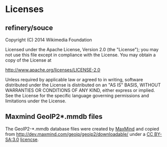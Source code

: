 # Licenses

## refinery/souce
Copyright (C) 2014  Wikimedia Foundation

Licensed under the Apache License, Version 2.0 (the "License");
you may not use this file except in compliance with the License.
You may obtain a copy of the License at

http://www.apache.org/licenses/LICENSE-2.0

Unless required by applicable law or agreed to in writing, software
distributed under the License is distributed on an "AS IS" BASIS,
WITHOUT WARRANTIES OR CONDITIONS OF ANY KIND, either express or implied.
See the License for the specific language governing permissions and
limitations under the License.


## Maxmind GeoIP2*.mmdb files
The GeoIP2-*.mmdb database files were created by [MaxMind](https://www.maxmind.com/) and
copied from http://dev.maxmind.com/geoip/geoip2/downloadable/
under a [CC BY-SA:3.0](https://github.com/maxmind/MaxMind-DB/blob/master/LICENSE)
[licencse](http://creativecommons.org/licenses/by-sa/3.0/).

